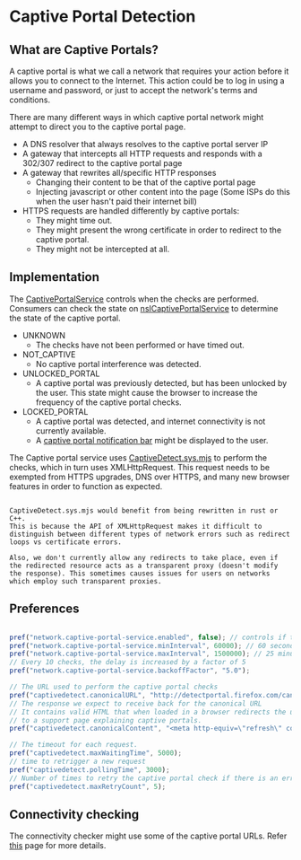 # Captive Portal Detection

## What are Captive Portals?
A captive portal is what we call a network that requires your action before it allows you to connect to the Internet. This action could be to log in using a username and password, or just to accept the network's terms and conditions.

There are many different ways in which captive portal network might attempt to direct you to the captive portal page.
- A DNS resolver that always resolves to the captive portal server IP
- A gateway that intercepts all HTTP requests and responds with a 302/307 redirect to the captive portal page
- A gateway that rewrites all/specific HTTP responses
    - Changing their content to be that of the captive portal page
    - Injecting javascript or other content into the page (Some ISPs do this when the user hasn't paid their internet bill)
- HTTPS requests are handled differently by captive portals:
    - They might time out.
    - They might present the wrong certificate in order to redirect to the captive portal.
    - They might not be intercepted at all.

## Implementation
The [CaptivePortalService](https://searchfox.org/mozilla-central/source/netwerk/base/CaptivePortalService.h) controls when the checks are performed. Consumers can check the state on [nsICaptivePortalService](https://searchfox.org/mozilla-central/source/netwerk/base/nsICaptivePortalService.idl) to determine the state of the captive portal.
- UNKNOWN
    - The checks have not been performed or have timed out.
- NOT_CAPTIVE
    - No captive portal interference was detected.
- UNLOCKED_PORTAL
    - A captive portal was previously detected, but has been unlocked by the user. This state might cause the browser to increase the frequency of the captive portal checks.
- LOCKED_PORTAL
    - A captive portal was detected, and internet connectivity is not currently available.
    - A [captive portal notification bar](https://searchfox.org/mozilla-central/source/browser/base/content/browser-captivePortal.js) might be displayed to the user.

The Captive portal service uses [CaptiveDetect.sys.mjs](https://searchfox.org/mozilla-central/source/toolkit/components/captivedetect/CaptiveDetect.sys.mjs) to perform the checks, which in turn uses XMLHttpRequest.
This request needs to be exempted from HTTPS upgrades, DNS over HTTPS, and many new browser features in order to function as expected.

```{note}

CaptiveDetect.sys.mjs would benefit from being rewritten in rust or C++.
This is because the API of XMLHttpRequest makes it difficult to distinguish between different types of network errors such as redirect loops vs certificate errors.

Also, we don't currently allow any redirects to take place, even if the redirected resource acts as a transparent proxy (doesn't modify the response). This sometimes causes issues for users on networks which employ such transparent proxies.

```

## Preferences
```js

pref("network.captive-portal-service.enabled", false); // controls if the checking is performed
pref("network.captive-portal-service.minInterval", 60000); // 60 seconds
pref("network.captive-portal-service.maxInterval", 1500000); // 25 minutes
// Every 10 checks, the delay is increased by a factor of 5
pref("network.captive-portal-service.backoffFactor", "5.0");

// The URL used to perform the captive portal checks
pref("captivedetect.canonicalURL", "http://detectportal.firefox.com/canonical.html");
// The response we expect to receive back for the canonical URL
// It contains valid HTML that when loaded in a browser redirects the user
// to a support page explaining captive portals.
pref("captivedetect.canonicalContent", "<meta http-equiv=\"refresh\" content=\"0;url=https://support.mozilla.org/kb/captive-portal\"/>");

// The timeout for each request.
pref("captivedetect.maxWaitingTime", 5000);
// time to retrigger a new request
pref("captivedetect.pollingTime", 3000);
// Number of times to retry the captive portal check if there is an error or timeout.
pref("captivedetect.maxRetryCount", 5);
```

## Connectivity checking

The connectivity checker might use some of the captive portal URLs.
Refer [this](connectivity_checking.md) page for more details.
